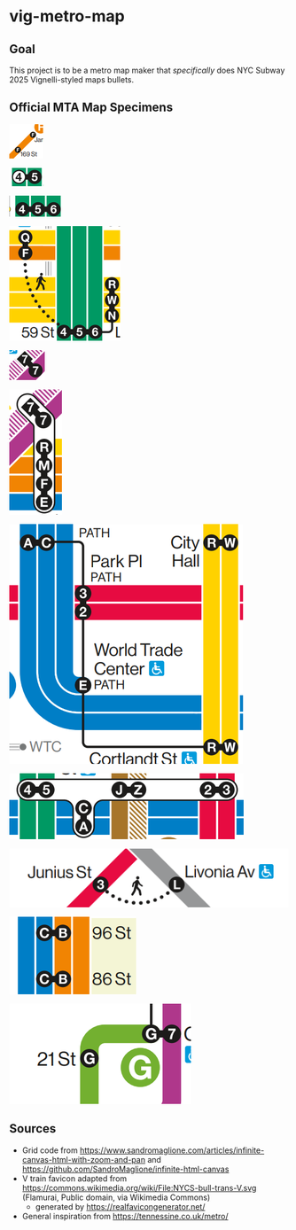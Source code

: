 # vig-metro-map

## Goal

This project is to be a metro map maker that *specifically* does NYC Subway 2025 Vignelli-styled maps bullets.

## Official MTA Map Specimens

![f-terminal](img/specimens/f-terminal.png)

![4 limited-5](img/specimens/4limited-5.png)

![4-5-6](img/specimens/4-5-6.png)

![4-5-6-distant-r-w-n-out-q-f](img/specimens/4-5-6-distant-r-w-n-out-q-f.png)

![7d-7_diagonal](img/specimens/7d-7_diagonal.png)

![7d-7_diagonal-close-r-m-f-e](img/specimens/7d-7_diagonal-close-r-m-f-e.png)

![a-c-dist-3-2-dist-e-dist-r-w](img/specimens/a-c-dist-3-2-dist-e-dist-r-w.png)

![fultonst](img/specimens/fultonst.png)

![3-out-l](img/specimens/3-out-l.png)

![empty-c-b-empty](img/specimens/empty-c-b-empty.png)

![g-90degturn](img/specimens/g-90degturn.png)

## Sources

- Grid code from <https://www.sandromaglione.com/articles/infinite-canvas-html-with-zoom-and-pan> and <https://github.com/SandroMaglione/infinite-html-canvas>
- V train favicon adapted from <https://commons.wikimedia.org/wiki/File:NYCS-bull-trans-V.svg> (Flamurai, Public domain, via Wikimedia Commons)
  - generated by <https://realfavicongenerator.net/>
- General inspiration from <https://tennessine.co.uk/metro/>